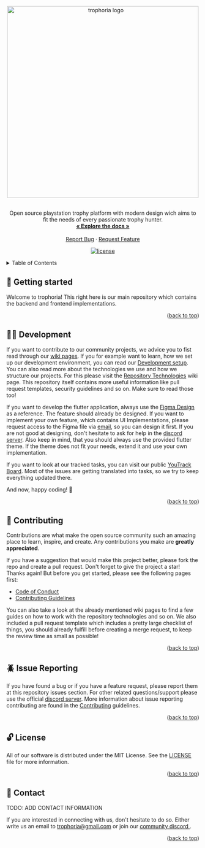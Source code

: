 <div id="top" />

<br />
<div align="center">
  <a href="https://github.com/trophoria">
    <img src="https://github.com/trophoria/.github/blob/main/brand/brand.png" width="500" alt="trophoria logo" />
  </a>

  <br />
  <br />

  <p align="center">
    Open source playstation trophy platform with modern design wich aims to fit the needs of every passionate trophy hunter.
    <br />
    <a href="https://trophoria.github.io/trophoria/"><strong>« Explore the docs »</strong></a>
    <br />
    <br />
    <a href="https://github.com/trophoria/trophoria/issues/newtemplate=bug_report.md">Report Bug</a>
    ·
    <a href="https://github.com/trophoria/trophoria/issues/newtemplate=feature_request.md">Request Feature</a>
  </p>

  <p align="center">
  	<a href="https://github.com/trophoria/trophoria/blob/main/LICENSE" title="license">
			<img src="https://img.shields.io/github/license/trophoria/trophoria?style=for-the-badge" alt="license" />
		</a>
  </p>
</div>

<details>
  <summary>Table of Contents</summary>
  <ol>
    <li><a href="#👋-getting-started">Getting Started</a></li>
    <li><a href="#🧑‍💻-development">Development</a></li>
    <li><a href="#👥-contributing">Contributing</a></li>
    <li><a href="#🪲-issue-reporting">Issue Reporting</a></li>
    <li><a href="#🔓-license">License</a></li>
    <li><a href="#💌-contact">Contact</a></li>
  </ol>
</details>


## 👋 Getting started

Welcome to trophoria! This right here is our main repository which contains the backend and frontend implementations. 

<p align="right">(<a href="#top">back to top</a>)</p>

## 🧑‍💻 Development

If you want to contribute to our community projects, we advice you to fist read through our [wiki pages](https://github.com/trophoria/.github/wiki). If you for example want to learn, how we set up our development environment, you can read our [Development setup](https://github.com/trophoria/.github/wiki/2-Development-setup). You can also read more about the technologies we use and how we structure our projects. For this please visit the [Repository Technologies](https://github.com/trophoria/.github/wiki/1-Repository-Technologies) wiki page. This repository itself contains more useful information like pull request templates, security guidelines and so on. Make sure to read those too!

If you want to develop the flutter application, always use the [Figma Design](https://www.figma.com/file/17SShpPAQ5l3G0zFcV7sjm/Trophoria-Design-System?node-id=0%3A1) as a reference. The feature should already be designed. If you want to implement your own feature, which contains UI Implementations, please request access to the Figma file via [email](mailto:trophoria@gmail.com), so you can design it first. If you are not good at designing, don't hesitate to ask for help in the [discord server](https://discord.gg/qWPyFWkff6). Also keep in mind, that you should always use the provided flutter theme. If the theme does not fit your needs, extend it and use your own implementation.

If you want to look at our tracked tasks, you can visit our public [YouTrack Board](https://trophoria.youtrack.cloud/agiles/131-2/current). Most of the issues are getting translated into tasks, so we try to keep everything updated there.

And now, happy coding! 🎉

<p align="right">(<a href="#top">back to top</a>)</p>

## 👥 Contributing

Contributions are what make the open source community such an amazing place to learn, inspire, and create. Any contributions you make are **greatly appreciated**.

If you have a suggestion that would make this project better, please fork the repo and create a pull request. Don't forget to give the project a star! Thanks again! But before you get started, please see the following pages first:

- [Code of Conduct](.github/CODE_OF_CONDUCT.md)
- [Contributing Guidelines](.github/CONTRIBUTING.md)

You can also take a look at the already mentioned wiki pages to find a few guides on how to work with the repository technologies and so on. We also included a pull request template which includes a pretty large checklist of things, you should already fulfill before creating a merge request, to keep the review time as small as possible! 

<p align="right">(<a href="#top">back to top</a>)</p>

## 🪲 Issue Reporting

If you have found a bug or if you have a feature request, please report them at this repository issues section. For other related questions/support please use the official [discord server](https://discord.gg/qWPyFWkff6). More information about issue reporting contributing are found in the [Contributing](./.github/CONTRIBUTING.md) guidelines.

<p align="right">(<a href="#top">back to top</a>)</p>

## 🔓 License

All of our software is distributed under the MIT License. See the [LICENSE](./LICENSE) file for more information.

<p align="right">(<a href="#top">back to top</a>)</p>

## 💌 Contact

TODO: ADD CONTACT INFORMATION

If you are interested in connecting with us, don't hesitate to do so. Either write us an email to [trophoria@gmail.com](mailto:trophoria@gmail.com) or join our [community discord ](https://discord.gg/qWPyFWkff6).

<p align="right">(<a href="#top">back to top</a>)</p>
